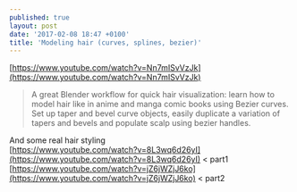 ```yaml
---
published: true
layout: post
date: '2017-02-08 18:47 +0100'
title: 'Modeling hair (curves, splines, bezier)'
---
```

[https://www.youtube.com/watch?v=Nn7mISvVzJk](https://www.youtube.com/watch?v=Nn7mISvVzJk)

> A great Blender workflow for quick hair visualization: learn how to model hair like in anime and manga comic books using Bezier curves. Set up taper and bevel curve objects, easily duplicate a variation of tapers and bevels and populate scalp using bezier handles.

And some real hair styling  
[https://www.youtube.com/watch?v=8L3wq6d26yI](https://www.youtube.com/watch?v=8L3wq6d26yI) < part1  
[https://www.youtube.com/watch?v=jZ6jWZjJ6ko](https://www.youtube.com/watch?v=jZ6jWZjJ6ko) < part2  
